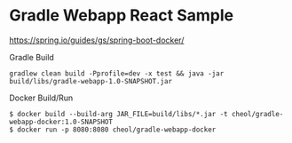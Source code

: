 # Gradle Webapp React Sample

https://spring.io/guides/gs/spring-boot-docker/

Gradle Build
```
gradlew clean build -Pprofile=dev -x test && java -jar build/libs/gradle-webapp-1.0-SNAPSHOT.jar
```

Docker Build/Run
```
$ docker build --build-arg JAR_FILE=build/libs/*.jar -t cheol/gradle-webapp-docker:1.0-SNAPSHOT
$ docker run -p 8080:8080 cheol/gradle-webapp-docker
```